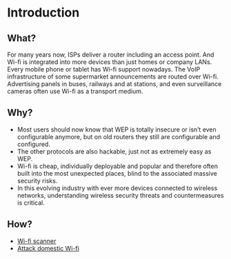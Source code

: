 # Introduction

## What?

For many years now, ISPs deliver a router including an access point. And Wi-fi is integrated into more devices than 
just homes or company LANs. Every mobile phone or tablet has Wi-fi support nowadays. The VoIP infrastructure of some 
supermarket announcements are routed over Wi-fi. Advertising panels in buses, railways and at stations, and even 
surveillance cameras often use Wi-fi as a transport medium.

## Why?

* Most users should now know that WEP is totally insecure or isn’t even configurable anymore, but on old routers they 
still are configurable and configured.
* The other protocols are also hackable, just not as extremely easy as WEP.
* Wi-fi is cheap, individually deployable and popular and therefore often built into the most unexpected places, blind 
to the associated massive security risks.
* In this evolving industry with ever more devices connected to wireless networks, understanding wireless security 
threats and countermeasures is critical.

## How?

* [Wi-fi scanner](scanning.md)
* [Attack domestic Wi-fi](domestic.md)

